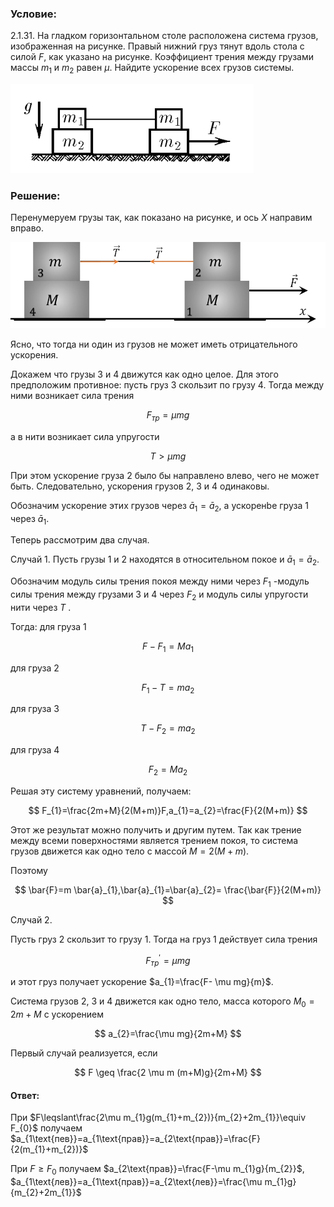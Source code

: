 ###  Условие:

$2.1.31.$ На гладком горизонтальном столе расположена система грузов, изображенная на рисунке. Правый нижний груз тянут вдоль стола с силой $F$, как указано на рисунке. Коэффициент трения между грузами массы $m_1$ и $m_2$ равен $\mu$. Найдите ускорение всех грузов системы.

![ К задаче 2.1.31 |389x143, 42%](../../img/2.1.31/statement.png)

###  Решение:

Перенумеруем грузы так, как показано на рисунке, и ось $X$ направим вправо.

![ Силы действующие на грузы |956x261, 59%](../../img/2.1.31/sol.png)

Ясно, что тогда ни один из грузов не может иметь отрицательного ускорения.

Докажем что грузы $3$ и $4$ движутся как одно целое. Для этого предположим противное: пусть груз $3$ скользит по грузу $4$. Тогда между ними возникает сила трения

$$
F_{тр}= \mu mg
$$

а в нити возникает сила упругости

$$
T> \mu mg
$$

При этом ускорение груза $2$ было бы направлено влево, чего не может быть. Следовательно, ускорения грузов $2$, $3$ и $4$ одинаковы.

Обозначим ускорение этих грузов через $\bar{a}_{1}=\bar{a}_{2}$, а ускоренbе груза $1$ через $\bar{a}_{1}$.

Теперь рассмотрим два случая.

Случай 1. Пусть грузы $1$ и $2$ находятся в относительном покое и $\bar{a}_{1}=\bar{a}_{2}$.

Обозначим модуль силы трения покоя между ними через $F_1$ -модуль силы трения между грузами $3$ и $4$ через $F_2$ и модуль силы упругости нити через $T$ .

Тогда: для груза $1$

$$
F-F_{1}=Ma_{1}
$$

для груза $2$

$$
F_{1}-T=ma_{2}
$$

для груза $3$

$$
T-F_{2}=ma_{2}
$$

для груза $4$

$$
F_{2}=Ma_{2}
$$

Решая эту систему уравнений, получаем:

$$
F_{1}=\frac{2m+M}{2(M+m)}F,a_{1}=a_{2}=\frac{F}{2(M+m)}
$$

Этот же результат можно получить и другим путем. Так как трение между всеми поверхностями является трением покоя, то система грузов движется как одно тело с массой $M=2(M+m)$.

Поэтому

$$
\bar{F}=m \bar{a}_{1},\bar{a}_{1}=\bar{a}_{2}= \frac{\bar{F}}{2(M+m)}
$$

Случай $2$.

Пусть груз $2$ скользит то грузу $1$. Тогда на груз $1$ действует сила трения

$$
F_{тр}^{\prime}= \mu mg
$$

и этот груз получает ускорение $a_{1}=\frac{F- \mu mg}{m}$.

Система грузов $2$, $3$ и $4$ движется как одно тело, масса которого $M_{0}=2m+M$ с ускорением

$$
a_{2}=\frac{\mu mg}{2m+M}
$$

Первый случай реализуется, если

$$
F \geq \frac{2 \mu m (m+M)g}{2m+M}
$$

#### Ответ:

При $F\leqslant\frac{2\mu m_{1}g(m_{1}+m_{2})}{m_{2}+2m_{1}}\equiv F_{0}$ получаем $a_{1\text{пев}}=a_{1\text{прав}}=a_{2\text{прав}}=\frac{F}{2(m_{1}+m_{2})}$

При $F\geqslant F_{0}$ получаем $a_{2\text{прав}}=\frac{F-\mu m_{1}g}{m_{2}}$, $a_{1\text{лев}}=a_{1\text{прав}}=a_{2\text{лев}}=\frac{\mu m_{1}g}{m_{2}+2m_{1}}$